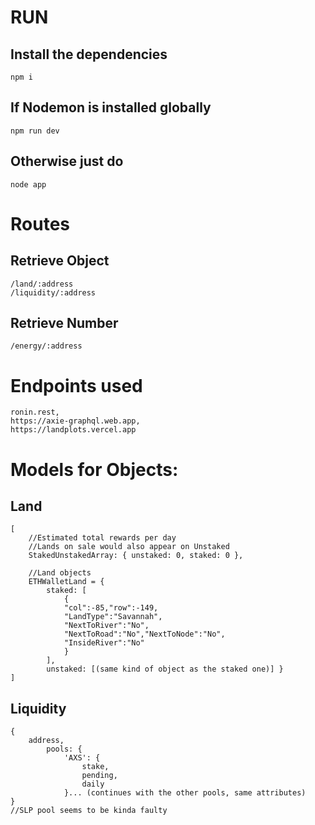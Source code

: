 # RUN

## Install the dependencies
    npm i

## If Nodemon is installed globally
    npm run dev

## Otherwise just do
    node app

# Routes
    
## Retrieve Object
    /land/:address
    /liquidity/:address
## Retrieve Number
    /energy/:address

# Endpoints used
    ronin.rest,
    https://axie-graphql.web.app,
    https://landplots.vercel.app


# Models for Objects:
## Land
    [
        //Estimated total rewards per day
        //Lands on sale would also appear on Unstaked
        StakedUnstakedArray: { unstaked: 0, staked: 0 },
        
        //Land objects
        ETHWalletLand = { 
            staked: [
                {
                "col":-85,"row":-149,
                "LandType":"Savannah",
                "NextToRiver":"No",
                "NextToRoad":"No","NextToNode":"No",
                "InsideRiver":"No"
                }
            ],
            unstaked: [(same kind of object as the staked one)] }
    ]

## Liquidity
    {
        address,
            pools: {
                'AXS': {
                    stake,
                    pending,
                    daily
                }... (continues with the other pools, same attributes)
    }
    //SLP pool seems to be kinda faulty